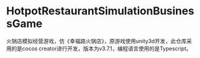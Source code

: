 # HotpotRestaurantSimulationBusinessGame
火锅店模拟经营游戏，仿《幸福路火锅店》，原游戏使用unity3d开发，此仓库采用的是cocos creator进行开发，版本为v3.7.1，编程语言使用的是Typescript。
